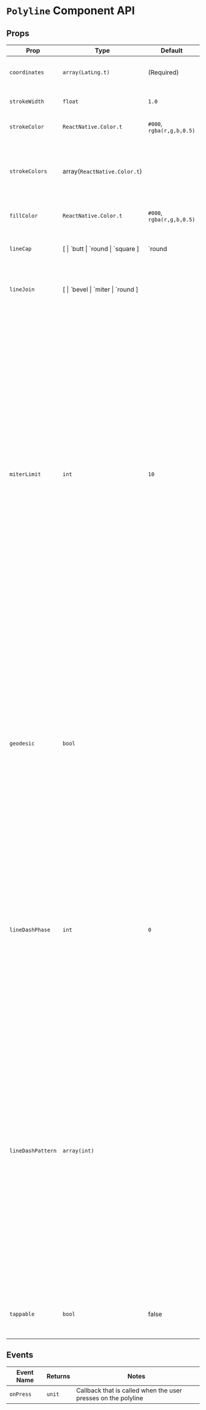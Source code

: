# `Polyline` Component API

## Props

| Prop | Type | Default | Note |
|---|---|---|---|
| `coordinates` | `array(LatLng.t)` | (Required) | An array of coordinates to describe the polyline
| `strokeWidth` | `float` | `1.0` | The stroke width to use for the path.
| `strokeColor` | `ReactNative.Color.t` | `#000`, `rgba(r,g,b,0.5)` | The stroke color to use for the path.
| `strokeColors` | array(`ReactNative.Color.t`) | | The stroke colors to use for the path (iOS only). Must be the same length as coordinates.
| `fillColor` | `ReactNative.Color.t` | `#000`, `rgba(r,g,b,0.5)` | The fill color to use for the path.
| `lineCap` | \[ \| \`butt \| \`round \| \`square \]  | \`round | The line cap style to apply to the open ends of the path.
| `lineJoin` | \[ \| \`bevel \| \`miter \| \`round \] |  | The line join style to apply to corners of the path.
| `miterLimit` | `int` | `10` | The limiting value that helps avoid spikes at junctions between connected line segments. The miter limit helps you avoid spikes in paths that use the `miter` `lineJoin` style. If the ratio of miter length (diagonal length of the miter join) to line thickness exceeds the miter limit, the joint is converted to a bevel join. The default miter limit is `10`, which results in the conversion of miters whose angle at the joint is less than 11 degrees.
| `geodesic` | `bool` |  | to indicate whether to draw each segment of the line as a geodesic as opposed to straight lines on the Mercator projection. A geodesic is the shortest path between two points on the Earth's surface. The geodesic curve is constructed assuming the Earth is a sphere.
| `lineDashPhase` | `int` | `0` | (iOS only) The offset (in points) at which to start drawing the dash pattern. Use this property to start drawing a dashed line partway through a segment or gap. For example, a phase value of `6` for the pattern `[| 5, 2, 3, 2|]` would cause drawing to begin in the middle of the first gap.
| `lineDashPattern` | `array(int)` | | (iOS only) An array of numbers specifying the dash pattern to use for the path. The array contains one or more numbers that indicate lengths (measured in points) of the line segments and gaps in the pattern. Values in the array alternate, starting with the first line segment length, followed by the first gap length, followed by the second line segment length, and so on.
| `tappable` | `bool` | false | to allow a polyline to be tappable and enable the onPress event.

## Events

| Event Name | Returns | Notes
|---|---|---|
| `onPress` | `unit` | Callback that is called when the user presses on the polyline
